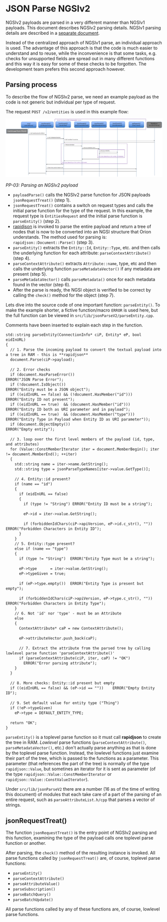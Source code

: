 # JSON Parse NGSIv2

NGSIv2 payloads are parsed in a very different manner than NGSIv1 payloads. This document describes NGSIv2 parsing details. NGSIv1 parsing details are described in a [separate document](jsonParse.md).

Instead of the centralized approach of NGSIv1 parse, an individual approach is used.
The advantage of this approach is that the code is much easier to understand and to reuse, while the inconvenience is that some tasks, e.g. checks for unsupported fields are spread out in many different functions and this way it is easy for some of these checks to be forgotten.
The development team prefers this second approach however.  

## Parsing process
To describe the flow of NGSIv2 parse, we need an example payload as the code is not generic but individual per type of request.

The request `POST /v2/entities` is used in this example flow:

<a name="flow-pp-03"></a>
![Parsing an NGSIv2 payload](images/Flow-PP-03.png)

_PP-03: Parsing an NGSIv2 payload_

* `payloadParse()` calls the NGSIv2 parse function for JSON payloads `jsonRequestTreat()` (step 1).
* `jsonRequestTreat()` contains a switch on request types and calls the initial parse function for the type of the request. In this example, the request type is `EntitiesRequest` and the initial parse function is `parseEntity()` (step 2).
* [rapidjson](http://rapidjson.org) is invoked to parse the entire payload and return a tree of nodes that is now to be converted into an NGSI structure that Orion understands.  The method used for parsing is: `rapidjson::Document::Parse()` (step 3).
* `parseEntity()` extracts the `Entity::Id`, `Entity::Type`, etc. and then calls the underlying function for each attribute: `parseContextAttribute()` (step 4).
* `parseContextAttribute()` extracts `Attribute::name`, type, etc and then calls the underlying function `parseMetadataVector()` if any metadata are present (step 5).
* `parseMetadataVector()` calls `parseMetadata()` once for each metadata found in the vector (step 6).
* After the parse is ready, the NGSI object is verified to be correct by calling the `check()` method for the object (step 7).

Lets dive into the source code of one important function: `parseEntity()`. To make the example shorter, a fictive function/macro `ERROR` is used here, but the full function can be viewed in `src/lib/jsonParseV2/parseEntity.cpp`.

Comments have been inserted to explain each step in the function.

```
std::string parseEntity(ConnectionInfo* ciP, Entity* eP, bool eidInURL)
{
  // 1. Parse the incoming payload to convert the textual payload into a tree in RAM - this is **rapidjson**
  document.Parse(ciP->payload);

  // 2. Error checks
  if (document.HasParseError())                             ERROR("JSON Parse Error");
  if (!document.IsObject())                                 ERROR("Entity must be a JSON object");
  if ((eidInURL == false) && (!document.HasMember("id")))   ERROR("Entity ID not present");
  if ((eidInURL == true)  && (document.HasMember("id")))    ERROR("Entity ID both as URI parameter and in payload");
  if ((eidInURL == true)  && (document.HasMember("type")))  ERROR("Entity Type in Payload when Entity ID as URI parameter"));
  if (document.ObjectEmpty())                               ERROR("Empty entity");

  // 3. loop over the first level members of the payload (id, type, and attributes)
  for (Value::ConstMemberIterator iter = document.MemberBegin(); iter != document.MemberEnd(); ++iter)
  {
    std::string name = iter->name.GetString();
    std::string type = jsonParseTypeNames[iter->value.GetType()];

    // 4. Entity::id present?
    if (name == "id")
    {
      if (eidInURL == false)
      {
        if (type != "String") ERROR("Entity ID must be a string");

        eP->id = iter->value.GetString();

        if (forbiddenIdChars(ciP->apiVersion, eP->id.c_str(), "")) ERROR("Forbidden Characters in Entity ID");
      }
    }
    // 5. Entity::type present?
    else if (name == "type")
    {
      if (type != "String")  ERROR("Entity Type must be a string");

      eP->type      = iter->value.GetString();
      eP->typeGiven = true;

      if (eP->type.empty())  ERROR("Entity Type is present but empty");

      if (forbiddenIdChars(ciP->apiVersion, eP->type.c_str(), "")) ERROR("Forbidden Characters in Entity Type");
    }
    // 6. Not 'id' nor 'type' - must be an Attribute
    else
    {
      ContextAttribute* caP = new ContextAttribute();
      
      eP->attributeVector.push_back(caP);

      // 7. Extract the attribute from the parsed tree by calling lowlevel parse function 'parseContextAttribute()'
      if (parseContextAttribute(ciP, iter, caP) != "OK")
        ERROR("Error parsing attribute");
    }
  }

  // 8. More checks: Entity::id present but empty
  if ((eidInURL == false) && (eP->id == ""))    ERROR("Empty Entity ID");

  // 9. Set default value for entity type ("Thing")
  if (!eP->typeGiven)
    eP->type = DEFAULT_ENTITY_TYPE;

  return "OK";
}
```

`parseEntity()` is a toplevel parse function so it must call **rapidjson** to create the tree in RAM. *Lowlevel* parse functions (`parseContextAttribute()`, `parseMetadataVector()`, etc.) don't actually parse anything as that is done by the toplevel parse function. Instead, the lowlevel functions just examine their part of the tree, which is passed to the functions as a parameter. This parameter (that references the part of the tree) is normally of the type `rapidjson::Value`, but sometines an iterator for it is sent as parameter (of the type `rapidjson::Value::ConstMemberIterator` or `rapidjson::Value::ConstValueIterator`).

Under `src/lib/jsonParseV2` there are a number (16 as of the time of writing this document) of modules that each take care of a part of the parsing of an entire request, such as `parseAttributeList.h/cpp` that parses a vector of strings.

## jsonRequestTreat()
The function `jsonRequestTreat()` is the entry point of NGSIv2 parsing and this function, examining the type of the payload calls one toplevel parse function or another.

After parsing, the `check()` method of the resulting instance is invoked. All parse functions called by `jsonRequestTreat()` are, of course, toplevel parse functions:

* `parseEntity()`
* `parseContextAttribute()`
* `parseAttributeValue()`
* `parseSubscription()`
* `parseBatchQuery()`
* `parseBatchUpdate()`

All parse functions called by any of these functions are, of course, lowlevel parse	functions.

